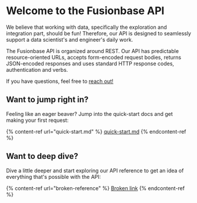 # Welcome to the Fusionbase API

We believe that working with data, specifically the exploration and integration part, should be fun! Therefore, our API is designed to seamlessly support a data scientist's and engineer's daily work.

The Fusionbase API is organized around REST. Our API has predictable resource-oriented URLs, accepts form-encoded request bodies, returns JSON-encoded responses and uses standard HTTP response codes, authentication and verbs.

If you have questions, feel free to [reach out!](mailto:info@fusionbase.com)

## Want to jump right in?

Feeling like an eager beaver? Jump into the quick-start docs and get making your first request:

{% content-ref url="quick-start.md" %}
[quick-start.md](quick-start.md)
{% endcontent-ref %}

## Want to deep dive?

Dive a little deeper and start exploring our API reference to get an idea of everything that's possible with the API:

{% content-ref url="broken-reference" %}
[Broken link](broken-reference)
{% endcontent-ref %}
